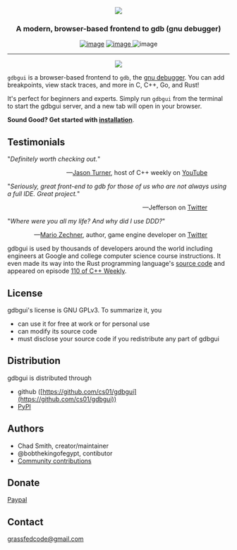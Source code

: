 <p align="center">
<a href="http://gdbgui.com"><img src="https://github.com/cs01/gdbgui/raw/master/images/gdbgui_banner.png"></a>
</p>

<h3 align="center">
A modern, browser-based frontend to gdb (gnu debugger)
</h3>

<p align="center">
<a href="https://travis-ci.org/cs01/gdbgui">
<img src="https://travis-ci.org/cs01/gdbgui.svg?branch=master" alt="image" /></a>

<a href="https://pypi.python.org/pypi/gdbgui/">
<img src="https://img.shields.io/badge/pypi-0.13.2.0-blue.svg" alt="image" />
</a>

<img src="https://pepy.tech/badge/gdbgui" alt="image" />

</p>

---

<p align="center">
<a href="https://github.com/cs01/gdbgui/raw/master/screenshots/gdbgui_animation.gif">
<img src="https://github.com/cs01/gdbgui/raw/master/screenshots/gdbgui_animation.gif">
</a>

</p>

`gdbgui` is a browser-based frontend to `gdb`, the [gnu debugger](https://www.gnu.org/software/gdb/). You can add breakpoints, view stack traces, and more in C, C++, Go, and Rust!

It's perfect for beginners and experts. Simply run `gdbgui` from the terminal to start the gdbgui server, and a new tab will open in your browser.

**Sound Good? Get started with [installation](installation)**.

## Testimonials

"*Definitely worth checking out.*"

<div style="text-align: right; margin-right: 10%;">
—<a href="https://www.youtube.com/user/lefticus1">Jason Turner</a>, host of C++ weekly on <a href="https://www.youtube.com/watch?v=em842geJhfk">YouTube</a>
</div>

"_Seriously, great front-end to gdb for those of us who are not always using a full IDE. Great project._"

<div style="text-align: right; margin-right: 10%;">
—Jefferson on <a href="https://twitter.com/jeffamstutz/status/955647577373978624">Twitter</a>
</div>

"_Where were you all my life? And why did I use DDD?_"

<div style="text-align: right; margin-right: 10%;">
—<a href="https://github.com/badlogic">Mario Zechner</a>, author, game engine developer on <a href="https://twitter.com/badlogicgames/status/925079139446591490">Twitter</a>
</div>

gdbgui is used by thousands of developers around the world including engineers at Google and college computer science course instructions. It even made its way into the Rust programming language's [source code](https://github.com/rust-lang/rust/blob/master/src/etc/rust-gdbgui) and appeared on episode [110 of C++ Weekly](https://youtu.be/em842geJhfk).



## License

gdbgui's license is GNU GPLv3. To summarize it, you

- can use it for free at work or for personal use
- can modify its source code
- must disclose your source code if you redistribute any part of gdbgui

## Distribution

gdbgui is distributed through

- github ([https://github.com/cs01/gdbgui](https://github.com/cs01/gdbgui))
- [PyPI](https://pypi.python.org/pypi/gdbgui/)

## Authors

- Chad Smith, creator/maintainer
- @bobthekingofegypt, contibutor
- [Community contributions](https://github.com/cs01/gdbgui/graphs/contributors)

## Donate

[Paypal](https://www.paypal.me/grassfedcode/20)

## Contact

grassfedcode@gmail.com
